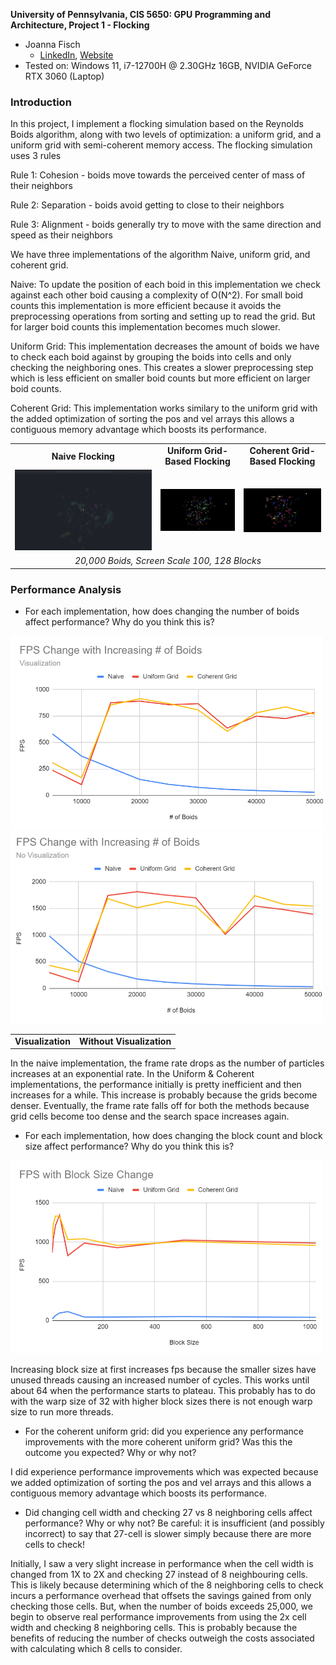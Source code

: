 **University of Pennsylvania, CIS 5650: GPU Programming and Architecture,
Project 1 - Flocking**

* Joanna Fisch
  * [LinkedIn](https://www.linkedin.com/in/joanna-fisch-bb2979186/), [Website](https://sites.google.com/view/joannafischsportfolio/home)
* Tested on: Windows 11, i7-12700H @ 2.30GHz 16GB, NVIDIA GeForce RTX 3060 (Laptop)

### Introduction

In this project, I implement a flocking simulation based on the Reynolds Boids algorithm, along with two levels of optimization: a uniform grid, and a uniform grid with semi-coherent memory access. The flocking simulation uses 3 rules 

Rule 1: Cohesion - boids move towards the perceived center of mass of their neighbors

Rule 2: Separation - boids avoid getting to close to their neighbors

Rule 3: Alignment - boids generally try to move with the same direction and speed as their neighbors

We have three implementations of the algorithm Naive, uniform grid, and coherent grid.

Naive: To update the position of each boid in this implementation we check against each other boid causing a complexity of O(N^2). For small boid counts this implementation is more efficient because it avoids the preprocessing operations from sorting and setting up to read the grid. But for larger boid counts this implementation becomes much slower.

Uniform Grid: This implementation decreases the amount of boids we have to check each boid against by grouping the boids into cells and only checking the neighboring ones. This creates a slower preprocessing step which is less efficient on smaller boid counts but more efficient on larger boid counts.

Coherent Grid: This implementation works similary to the uniform grid with the added optimization of sorting the pos and vel arrays this allows a contiguous memory advantage which boosts its performance.

 <table>
  <tr>
    <td align="center"><b>Naive Flocking</b></td>
    <td align="center"><b>Uniform Grid-Based Flocking</b></td>
    <td align="center"><b>Coherent Grid-Based Flocking</b></td>
  </tr>
  <tr>
    <td><img src="images/naive.gif" /></td>
    <td><img src="images/uniformGrid.gif" /></td>
    <td><img src="images/coherentGrid.gif" /></td>
  </tr>
  <tr>
    <td colspan="3" align="center"><i>20,000 Boids, Screen Scale 100, 128 Blocks</i></td>
  </tr>
</table>

### Performance Analysis

* For each implementation, how does changing the number of boids affect performance? Why do you think this is?
<table>
 <tr>
    <td align="center"><b>Visualization</b></td>
    <td align="center"><b>Without Visualization</b></td>
 </tr>
 <tr>
    <img src="images/boids_V.png" width=500>
    <img src="images/boids_noV.png" width=500>
 </tr>
</table>

In the naive implementation, the frame rate drops as the number of particles increases at an exponential rate.
In the Uniform & Coherent implementations, the performance initially is pretty inefficient and then increases for a while. This increase is probably because the grids become denser. Eventually, the frame rate falls off for both the methods because grid cells become too dense and the search space increases again.

* For each implementation, how does changing the block count and block size affect performance? Why do you think this is?
<img src="images/blockSize.png" width=500>

Increasing block size at first increases fps because the smaller sizes have unused threads causing an increased number of cycles. This works until about 64 when the performance starts to plateau. This probably has to do with the warp size of 32 with higher block sizes there is not enough warp size to run more threads.

* For the coherent uniform grid: did you experience any performance improvements with the more coherent uniform grid? Was this the outcome you expected? Why or why not?

I did experience performance improvements which was expected because we added optimization of sorting the pos and vel arrays and this allows a contiguous memory advantage which boosts its performance.

* Did changing cell width and checking 27 vs 8 neighboring cells affect performance? Why or why not? Be careful: it is insufficient (and possibly incorrect) to say that 27-cell is slower simply because there are more cells to check!

Initially, I saw a very slight increase in performance when the cell width is changed from 1X to 2X and checking 27 instead of 8 neighbouring cells. This is likely because determining which of the 8 neighboring cells to check incurs a performance overhead that offsets the savings gained from only checking those cells. 
But, when the number of boids exceeds 25,000, we begin to observe real performance improvements from using the 2x cell width and checking 8 neighboring cells. This is probably because the benefits of reducing the number of checks outweigh the costs associated with calculating which 8 cells to consider.
